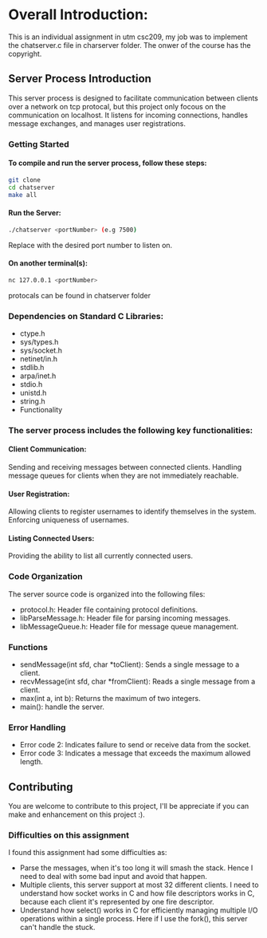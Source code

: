 # Overall Introduction:
This is an individual assignment in utm csc209, my job was to implement the chatserver.c file in charserver folder. The onwer of the course has the copyright.

## Server Process Introduction
This server process is designed to facilitate communication between clients over a network on tcp protocal, but this project only focous on the communication on localhost. It listens for incoming connections, handles message exchanges, and manages user registrations.

### Getting Started

#### To compile and run the server process, follow these steps:
```bash
git clone
cd chatserver
make all
```

#### Run the Server:
```bash
./chatserver <portNumber> (e.g 7500)
```
Replace <portNumber> with the desired port number to listen on.

#### On another terminal(s):
```bash
nc 127.0.0.1 <portNumber>
```

protocals can be found in chatserver folder

### Dependencies on Standard C Libraries: 
- ctype.h
- sys/types.h
- sys/socket.h
- netinet/in.h
- stdlib.h
- arpa/inet.h
- stdio.h
- unistd.h
- string.h
- Functionality

### The server process includes the following key functionalities:

#### Client Communication:

Sending and receiving messages between connected clients.
Handling message queues for clients when they are not immediately reachable.

#### User Registration:

Allowing clients to register usernames to identify themselves in the system.
Enforcing uniqueness of usernames.

#### Listing Connected Users:

Providing the ability to list all currently connected users.

### Code Organization
The server source code is organized into the following files:

- protocol.h: Header file containing protocol definitions.
- libParseMessage.h: Header file for parsing incoming messages.
- libMessageQueue.h: Header file for message queue management.

### Functions
- sendMessage(int sfd, char *toClient): Sends a single message to a client.
- recvMessage(int sfd, char *fromClient): Reads a single message from a client.
- max(int a, int b): Returns the maximum of two integers.
- main(): handle the server.

### Error Handling
- Error code 2: Indicates failure to send or receive data from the socket.
- Error code 3: Indicates a message that exceeds the maximum allowed length.

## Contributing
You are welcome to contribute to this project, I'll be appreciate if you can make and enhancement on this project :).

### Difficulties on this assignment
I found this assignment had some difficulties as:
- Parse the messages, when it's too long it will smash the stack. Hence I need to deal with some bad input and avoid that happen.
- Multiple clients, this server support at most 32 different clients. I need to understand how socket works in C and how file descriptors works in C, because each client it's represented by one fire descriptor.
- Understand how select() works in C for efficiently managing multiple I/O operations within a single process. Here if I use the fork(), this server can't handle the stuck.
 
